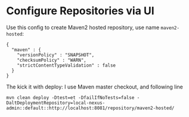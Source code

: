 <!--

    Sonatype Nexus (TM) Open Source Version
    Copyright (c) 2008-2015 Sonatype, Inc.
    All rights reserved. Includes the third-party code listed at http://links.sonatype.com/products/nexus/oss/attributions.

    This program and the accompanying materials are made available under the terms of the Eclipse Public License Version 1.0,
    which accompanies this distribution and is available at http://www.eclipse.org/legal/epl-v10.html.

    Sonatype Nexus (TM) Professional Version is available from Sonatype, Inc. "Sonatype" and "Sonatype Nexus" are trademarks
    of Sonatype, Inc. Apache Maven is a trademark of the Apache Software Foundation. M2eclipse is a trademark of the
    Eclipse Foundation. All other trademarks are the property of their respective owners.

-->
# Configure Repositories via UI

Use this config to create Maven2 hosted repository, use name `maven2-hosted`:

```
{
  "maven" : {
    "versionPolicy" : "SNAPSHOT",
    "checksumPolicy" : "WARN",
    "strictContentTypeValidation" : false
  }
}

```

The kick it with deploy: I use Maven master checkout, and following line

```
mvn clean deploy -Dtest=et -DfailIfNoTests=false -DaltDeploymentRepository=local-nexus-admin::default::http://localhost:8081/repository/maven2-hosted/
```

